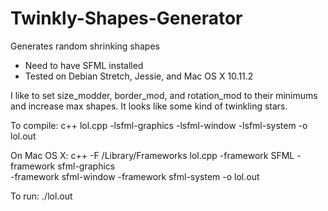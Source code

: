 # Twinkly-Shapes-Generator
Generates random shrinking shapes

- Need to have SFML installed
- Tested on Debian Stretch, Jessie, and Mac OS X 10.11.2

I like to set size_modder, border_mod, and rotation_mod to their minimums and increase max shapes. It looks like some kind of  twinkling stars.

To compile: c++ lol.cpp -lsfml-graphics -lsfml-window -lsfml-system -o lol.out

On Mac OS X: c++ -F /Library/Frameworks lol.cpp -framework SFML -framework sfml-graphics\
       	     -framework sfml-window -framework sfml-system -o lol.out

To run: ./lol.out

